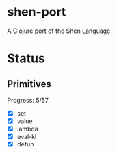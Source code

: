 # shen-port

A Clojure port of the Shen Language

# Status

## Primitives

Progress: 5/57

- [X] set
- [X] value
- [X] lambda
- [X] eval-kl
- [X] defun
